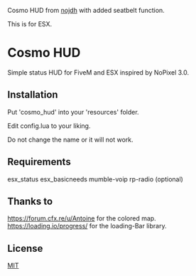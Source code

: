 Cosmo HUD from [nojdh](https://github.com/nojdh/cosmo_hud) with added seatbelt function.

This is for ESX.

# Cosmo HUD

Simple status HUD for FiveM and ESX inspired by NoPixel 3.0.

## Installation

Put 'cosmo_hud' into your 'resources' folder.

Edit config.lua to your liking.

Do not change the name or it will not work.

## Requirements

esx_status
esx_basicneeds
mumble-voip
rp-radio (optional)

## Thanks to
https://forum.cfx.re/u/Antoine for the colored map.
https://loading.io/progress/ for the loading-Bar library.

## License
[MIT](https://choosealicense.com/licenses/mit/)
